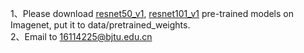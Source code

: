 1、Please download [resnet50_v1](http://download.tensorflow.org/models/resnet_v1_50_2016_08_28.tar.gz),
 [resnet101_v1](http://download.tensorflow.org/models/resnet_v1_101_2016_08_28.tar.gz) pre-trained models on Imagenet, 
 put it to data/pretrained_weights.       
2、Email to 16114225@bjtu.edu.cn